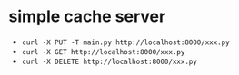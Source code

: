 # simple cache server
- `curl -X PUT -T main.py http://localhost:8000/xxx.py`
- `curl -X GET http://localhost:8000/xxx.py`
- `curl -X DELETE http://localhost:8000/xxx.py`
